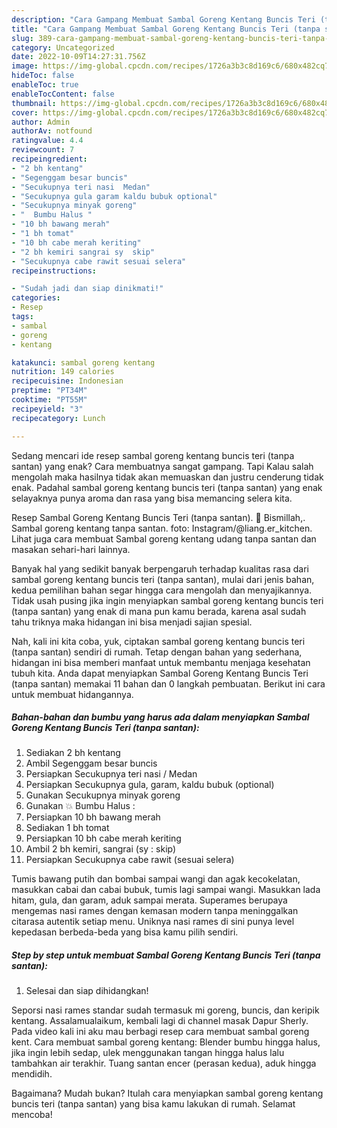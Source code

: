 ```yaml
---
description: "Cara Gampang Membuat Sambal Goreng Kentang Buncis Teri (tanpa santan){ yang Lezat Sekali,  Menu Buat lebaran"
title: "Cara Gampang Membuat Sambal Goreng Kentang Buncis Teri (tanpa santan){ yang Lezat Sekali,  Menu Buat lebaran"
slug: 389-cara-gampang-membuat-sambal-goreng-kentang-buncis-teri-tanpa-santan-yang-lezat-sekali-menu-buat-lebaran
category: Uncategorized
date: 2022-10-09T14:27:31.756Z
image: https://img-global.cpcdn.com/recipes/1726a3b3c8d169c6/680x482cq70/sambal-goreng-kentang-buncis-teri-tanpa-santan-foto-resep-utama.jpg
hideToc: false
enableToc: true
enableTocContent: false
thumbnail: https://img-global.cpcdn.com/recipes/1726a3b3c8d169c6/680x482cq70/sambal-goreng-kentang-buncis-teri-tanpa-santan-foto-resep-utama.jpg
cover: https://img-global.cpcdn.com/recipes/1726a3b3c8d169c6/680x482cq70/sambal-goreng-kentang-buncis-teri-tanpa-santan-foto-resep-utama.jpg
author: Admin
authorAv: notfound
ratingvalue: 4.4
reviewcount: 7
recipeingredient:
- "2 bh kentang"
- "Segenggam besar buncis"
- "Secukupnya teri nasi  Medan"
- "Secukupnya gula garam kaldu bubuk optional"
- "Secukupnya minyak goreng"
- "  Bumbu Halus "
- "10 bh bawang merah"
- "1 bh tomat"
- "10 bh cabe merah keriting"
- "2 bh kemiri sangrai sy  skip"
- "Secukupnya cabe rawit sesuai selera"
recipeinstructions:

- "Sudah jadi dan siap dinikmati!"
categories:
- Resep
tags:
- sambal
- goreng
- kentang

katakunci: sambal goreng kentang 
nutrition: 149 calories
recipecuisine: Indonesian
preptime: "PT34M"
cooktime: "PT55M"
recipeyield: "3"
recipecategory: Lunch

---
```



Sedang mencari ide resep sambal goreng kentang buncis teri (tanpa santan) yang enak? Cara membuatnya sangat gampang. Tapi Kalau salah mengolah maka hasilnya tidak akan memuaskan dan justru cenderung tidak enak. Padahal sambal goreng kentang buncis teri (tanpa santan) yang enak selayaknya punya aroma dan rasa yang bisa memancing selera kita.


Resep Sambal Goreng Kentang Buncis Teri (tanpa santan). 🌷 Bismillah,. Sambal goreng kentang tanpa santan. foto: Instagram/@liang.er_kitchen. Lihat juga cara membuat Sambal goreng kentang udang tanpa santan dan masakan sehari-hari lainnya.

Banyak hal yang sedikit banyak berpengaruh terhadap kualitas rasa dari sambal goreng kentang buncis teri (tanpa santan), mulai dari jenis bahan, kedua pemilihan bahan segar hingga cara mengolah dan menyajikannya. Tidak usah pusing jika ingin menyiapkan sambal goreng kentang buncis teri (tanpa santan) yang enak di mana pun kamu berada, karena asal sudah tahu triknya maka hidangan ini bisa menjadi sajian spesial.


Nah, kali ini kita coba, yuk, ciptakan sambal goreng kentang buncis teri (tanpa santan) sendiri di rumah. Tetap dengan bahan yang sederhana, hidangan ini bisa memberi manfaat untuk membantu menjaga kesehatan tubuh kita. Anda dapat menyiapkan Sambal Goreng Kentang Buncis Teri (tanpa santan) memakai 11 bahan dan 0 langkah pembuatan. Berikut ini cara untuk membuat hidangannya.

<!--inarticleads1-->

##### Bahan-bahan dan bumbu yang harus ada dalam menyiapkan Sambal Goreng Kentang Buncis Teri (tanpa santan):

1. Sediakan 2 bh kentang
1. Ambil Segenggam besar buncis
1. Persiapkan Secukupnya teri nasi / Medan
1. Persiapkan Secukupnya gula, garam, kaldu bubuk (optional)
1. Gunakan Secukupnya minyak goreng
1. Gunakan  💥 Bumbu Halus :
1. Persiapkan 10 bh bawang merah
1. Sediakan 1 bh tomat
1. Persiapkan 10 bh cabe merah keriting
1. Ambil 2 bh kemiri, sangrai (sy : skip)
1. Persiapkan Secukupnya cabe rawit (sesuai selera)


Tumis bawang putih dan bombai sampai wangi dan agak kecokelatan, masukkan cabai dan cabai bubuk, tumis lagi sampai wangi. Masukkan lada hitam, gula, dan garam, aduk sampai merata. Superames berupaya mengemas nasi rames dengan kemasan modern tanpa meninggalkan citarasa autentik setiap menu. Uniknya nasi rames di sini punya level kepedasan berbeda-beda yang bisa kamu pilih sendiri. 

<!--inarticleads2-->

##### Step by step untuk membuat Sambal Goreng Kentang Buncis Teri (tanpa santan):


1. Selesai dan siap dihidangkan!

Seporsi nasi rames standar sudah termasuk mi goreng, buncis, dan keripik kentang. Assalamualaikum, kembali lagi di channel masak Dapur Sherly. Pada video kali ini aku mau berbagi resep cara membuat sambal goreng kent. Cara membuat sambal goreng kentang: Blender bumbu hingga halus, jika ingin lebih sedap, ulek menggunakan tangan hingga halus lalu tambahkan air terakhir. Tuang santan encer (perasan kedua), aduk hingga mendidih. 

Bagaimana? Mudah bukan? Itulah cara menyiapkan sambal goreng kentang buncis teri (tanpa santan) yang bisa kamu lakukan di rumah. Selamat mencoba!
